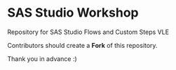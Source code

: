 # SAS Studio Workshop
Repository for SAS Studio Flows and Custom Steps VLE

Contributors should create a **Fork** of this repository.

Thank you in advance :)